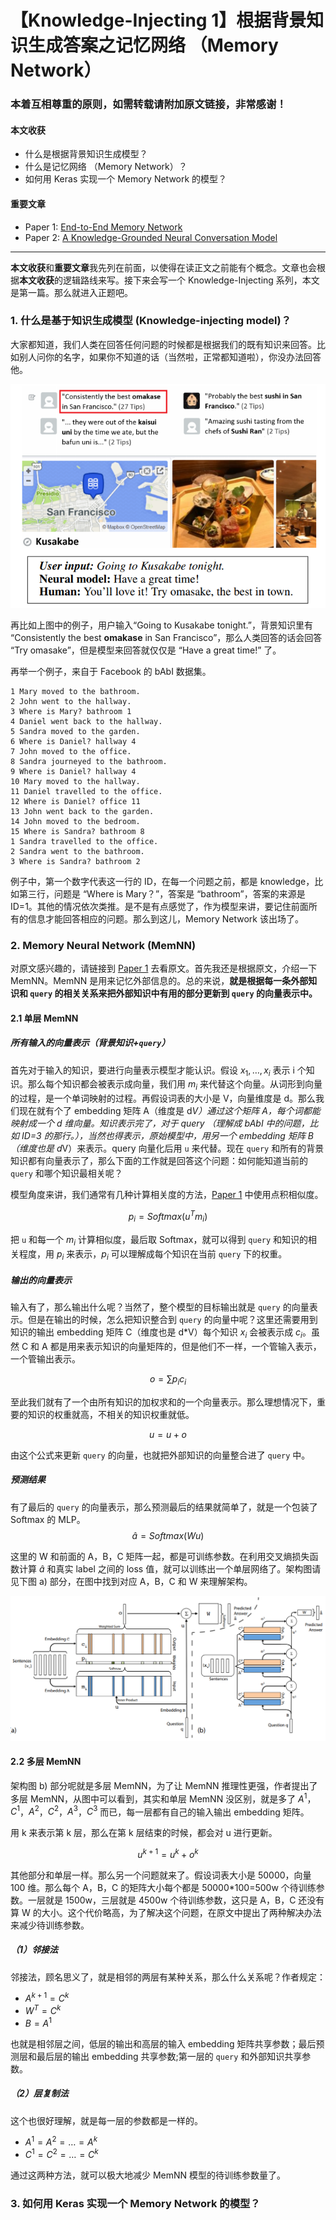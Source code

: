 # 【Knowledge-Injecting 1】根据背景知识生成答案之记忆网络 （Memory Network）

### 本着互相尊重的原则，如需转载请附加原文链接，非常感谢！


#### 本文收获
* 什么是根据背景知识生成模型？
* 什么是记忆网络 （Memory Network）？
* 如何用 Keras 实现一个 Memory Network 的模型？
#### 重要文章
* <span id = "paper1">Paper 1</span>: [End-to-End Memory Network](http://papers.nips.cc/paper/5846-end-to-end-memory-networks.pdf)
* <span id = "paper2">Paper 2</span>: [A Knowledge-Grounded Neural Conversation Model](https://isi.edu/~ghazvini/papers/Neural_conversational_model.pdf)
---
**本文收获**和**重要文章**我先列在前面，以使得在读正文之前能有个概念。文章也会根据**本文收获**的逻辑路线来写。接下来会写一个 Knowledge-Injecting 系列，本文是第一篇。那么就进入正题吧。

### 1. 什么是基于知识生成模型 (Knowledge-injecting model)？
大家都知道，我们人类在回答任何问题的时候都是根据我们的既有知识来回答。比如别人问你的名字，如果你不知道的话（当然啦，正常都知道啦），你没办法回答他。

![](https://github.com/tonywenuon/posters/blob/master/images/knowledge1/knowledge1.png?raw=true)

再比如上图中的例子，用户输入“Going to Kusakabe tonight.”，背景知识里有 “Consistently the best **omakase** in San Francisco”，那么人类回答的话会回答 “Try omasake”，但是模型来回答就仅仅是 “Have a great time!” 了。

再举一个例子，来自于 Facebook 的 bAbI 数据集。

```
1 Mary moved to the bathroom.
2 John went to the hallway.
3 Where is Mary? bathroom 1
4 Daniel went back to the hallway.
5 Sandra moved to the garden.
6 Where is Daniel? hallway 4
7 John moved to the office.
8 Sandra journeyed to the bathroom.
9 Where is Daniel? hallway 4
10 Mary moved to the hallway.
11 Daniel travelled to the office.
12 Where is Daniel? office 11
13 John went back to the garden.
14 John moved to the bedroom.
15 Where is Sandra? bathroom 8
1 Sandra travelled to the office.
2 Sandra went to the bathroom.
3 Where is Sandra? bathroom 2
```

例子中，第一个数字代表这一行的 ID，在每一个问题之前，都是 knowledge，比如第三行，问题是 “Where is Mary？”，答案是 “bathroom”，答案的来源是 ID=1。其他的情况依次类推。是不是有点感觉了，作为模型来讲，要记住前面所有的信息才能回答相应的问题。那么到这儿，Memory Network 该出场了。

### 2. Memory Neural Network (MemNN)
对原文感兴趣的，请链接到 [Paper 1](#paper1) 去看原文。首先我还是根据原文，介绍一下 MemNN。MemNN 是用来记忆外部信息的。总的来说，**就是根据每一条外部知识和 `query` 的相关关系来把外部知识中有用的部分更新到 `query` 的向量表示中。**

#### 2.1 单层 MemNN

##### 所有输入的向量表示（背景知识+`query`）

首先对于输入的知识，要进行向量表示模型才能认识。假设 $x_1,\dots,x_i$ 表示 i 个知识。那么每个知识都会被表示成向量，我们用 $m_i$ 来代替这个向量。从词形到向量的过程，是一个单词映射的过程。再假设词表的大小是 V，向量维度是 d。那么我们现在就有个了 embedding 矩阵 A（维度是 d*V）通过这个矩阵 A，每个词都能映射成一个 d 维向量。知识表示完了，对于 query （理解成 bAbI 中的问题，比如 ID=3 的那行。），当然也得表示，原始模型中，用另一个 embedding 矩阵 B（维度也是 d*V）来表示。query 向量化后用 `u` 来代替。现在 `query` 和所有的背景知识都有向量表示了，那么下面的工作就是回答这个问题：如何能知道当前的 `query` 和哪个知识最相关呢？

模型角度来讲，我们通常有几种计算相关度的方法，[Paper 1](#paper1) 中使用点积相似度。

$$p_i=Softmax(u^Tm_i)$$

把 `u` 和每一个 $m_i$ 计算相似度，最后取 Softmax，就可以得到 `query` 和知识的相关程度，用 $p_i$ 来表示，$p_i$ 可以理解成每个知识在当前 `query` 下的权重。

##### 输出的向量表示
输入有了，那么输出什么呢？当然了，整个模型的目标输出就是 `query` 的向量表示。但是在输出的时候，怎么把知识整合到 `query` 的向量中呢？这里还需要用到知识的输出 embedding 矩阵 C（维度也是 d*V）每个知识 $x_i$ 会被表示成 $c_i$。虽然 C 和 A 都是用来表示知识的向量矩阵的，但是他们不一样，一个管输入表示，一个管输出表示。

$$o=\sum p_ic_i$$

至此我们就有了一个由所有知识的加权求和的一个向量表示。那么理想情况下，重要的知识的权重就高，不相关的知识权重就低。

$$u=u+o$$

由这个公式来更新 `query` 的向量，也就把外部知识的向量整合进了 `query` 中。

##### 预测结果
有了最后的 `query` 的向量表示，那么预测最后的结果就简单了，就是一个包装了 Softmax 的 MLP。
$$\hat{a}=Softmax(Wu)$$

这里的 W 和前面的 A，B，C 矩阵一起，都是可训练参数。在利用交叉熵损失函数计算 $\hat{a}$ 和真实 label 之间的 loss 值，就可以训练出一个单层网络了。架构图请见下图 a) 部分，在图中找到对应 A，B，C 和 W 来理解架构。

![](https://github.com/tonywenuon/posters/blob/master/images/knowledge1/memnn.png?raw=true)

#### 2.2 多层 MemNN

架构图 b) 部分呢就是多层 MemNN，为了让 MemNN 推理性更强，作者提出了多层 MemNN，从图中可以看到，其实和单层 MemNN 没区别，就是多了 $A^1$，$C^1$，$A^2$，$C^2$，$A^3$，$C^3$ 而已，每一层都有自己的输入输出 embedding 矩阵。

用 k 来表示第 k 层，那么在第 k 层结束的时候，都会对 u 进行更新。

$$u^{k+1}=u^k+o^k$$

其他部分和单层一样。那么另一个问题就来了。假设词表大小是 50000，向量 100 维。那么每个 A，B，C 的矩阵大小每个都是 50000*100=500w 个待训练参数。一层就是 1500w，三层就是 4500w 个待训练参数，这只是 A，B，C 还没有算 W 的大小。这个代价略高，为了解决这个问题，在原文中提出了两种解决办法来减少待训练参数。

##### （1）邻接法
邻接法，顾名思义了，就是相邻的两层有某种关系，那么什么关系呢？作者规定：

* $A^{k+1}=C^k$
* $W^T=C^k$
* $B=A^1$
 
也就是相邻层之间，低层的输出和高层的输入 embedding 矩阵共享参数；最后预测层和最后层的输出 embedding 共享参数;第一层的 `query` 和外部知识共享参数。

##### （2）层复制法
这个也很好理解，就是每一层的参数都是一样的。

* $A^1=A^2=\dots=A^k$
* $C^1=C^2=\dots=C^k$

通过这两种方法，就可以极大地减少 MemNN 模型的待训练参数量了。

### 3. 如何用 Keras 实现一个 Memory Network 的模型？
<!--stackedit_data:
eyJoaXN0b3J5IjpbLTI2MTg3NDY1MywtODg4NTUzNTgzLC04Mj
c2MDAyMzYsNTkwNjI4NjY0LDczMjQ1OTQ0OSw4MTk3NDg3NDVd
fQ==
-->